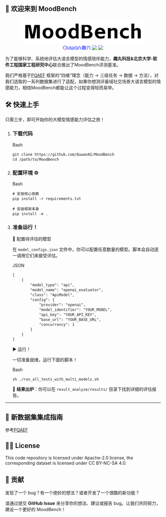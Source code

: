 ## 🚀 欢迎来到 MoodBench

<div align="center"> <img src="./figure/logo.png" width="400px"> </div><div align="center"> <img src="./figure/quwan-1.png" width="90px"> <a href="./LICENSE"><img src="https://img.shields.io/badge/license-Apache%202-blueviolet.svg"></a> <a href="support os"><img src="https://img.shields.io/badge/os-linux%2C%20win%2C%20mac-pink.svg"></a> </div>


为了能够科学、系统地评估大语言模型的情感陪伴能力，**趣丸科技&北京大学-软件工程国家工程研究中心**联合推出了MoodBench评测基准。

我们严格基于[PQAEF](https://github.com/QuwanAI/PQAEF) 框架的“四维”理念（能力 -> 三级任务 -> 数据 -> 方法），对我们选取的一系列数据集进行了适配，如果你想测评垂域社交场景大语言模型的情感能力，相信MoodBench都能让这个过程变得轻而易举。

## 🛠️ 快速上手

只需三步，即可开始你的大模型情感能力评估之旅！

1. ### 下载代码

   Bash

   ```
   git clone https://github.com/QuwanAI/MoodBench
   cd /path/to/MoodBench
   ```

2. ### 配置环境 ⚙️

   Bash

   ```
   # 安装核心依赖
   pip install -r requirements.txt
   
   # 安装框架本身
   pip install -e .
   ```

3. ### 准备运行！

   🤖 配置待评估的模型

   在 `model_configs.json` 文件中，你可以配置任意数量的模型。脚本会自动逐一调用它们来接受评估。

   JSON

   ```
   [
       {
           "model_type": "api",
           "model_name": "openai_evaluator",
           "class": "ApiModel",
           "config": {
               "provider": "openai",
               "model_identifier": "YOUR_MODEL",
               "api_key": "YOUR_API_KEY",
               "base_url": "YOUR_BASE_URL",
               "concurrency": 1
           }
       }
   ]
   ```

   ▶️ 运行！

   一切准备就绪，运行下面的脚本！

   Bash

   ```
   sh ./run_all_tests_with_multi_models.sh
   ```

   🎉 **结果出炉**：你可以在 `result_analyze/results/` 目录下找到详细的评估报告。

------

## 🧩 新数据集集成指南

参考[PQAEF](https://github.com/QuwanAI/PQAEF)


## 👏🏻 License

This code repository is licensed under Apache-2.0 license, the corresponding dataset is licensed under CC BY-NC-SA 4.0.


## 🤝 贡献

发现了一个 bug？有一个绝妙的想法？或者开发了一个很酷的新功能？

请通过提交 **GitHub Issue** 来分享你的想法、建议或报告 bug。让我们共同努力，建设一个更好的 MoodBench！